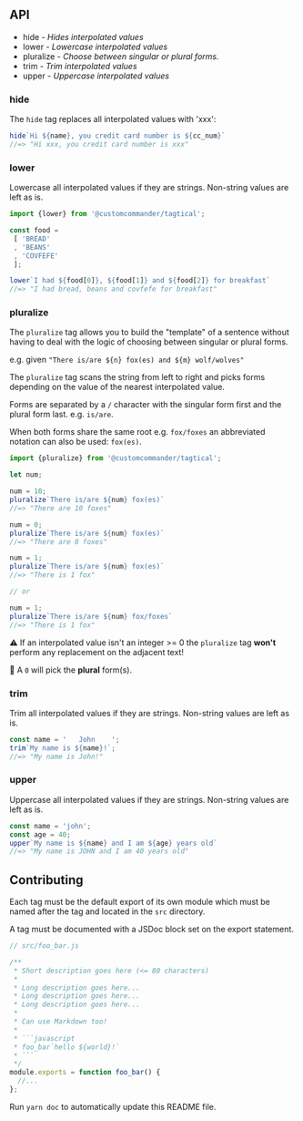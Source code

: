 ## API

* <a name="hide">hide</a> - _Hides interpolated values_
* <a name="lower">lower</a> - _Lowercase interpolated values_
* <a name="pluralize">pluralize</a> - _Choose between singular or plural forms._
* <a name="trim">trim</a> - _Trim interpolated values_
* <a name="upper">upper</a> - _Uppercase interpolated values_

### <a name="#hide"></a>hide


The `hide` tag replaces all interpolated values with 'xxx':

```javascript
hide`Hi ${name}, you credit card number is ${cc_num}`
//=> "Hi xxx, you credit card number is xxx"
```
### <a name="#lower"></a>lower


Lowercase all interpolated values if they are strings.
Non-string values are left as is.

```javascript
import {lower} from '@customcommander/tagtical';

const food =
 [ 'BREAD'
 , 'BEANS'
 , 'COVFEFE'
 ];

lower`I had ${food[0]}, ${food[1]} and ${food[2]} for breakfast`
//=> "I had bread, beans and covfefe for breakfast"
```
### <a name="#pluralize"></a>pluralize


The `pluralize` tag allows you to build the "template" of a sentence without having
to deal with the logic of choosing between singular or plural forms.

e.g. given `"There is/are ${n} fox(es) and ${m} wolf/wolves"`

The `pluralize` tag scans the string from left to right and picks forms depending
on the value of the nearest interpolated value.

Forms are separated by a `/` character with the singular form first
and the plural form last. e.g. `is/are`.

When both forms share the same root e.g. `fox/foxes`
an abbreviated notation can also be used: `fox(es)`.

```javascript
import {pluralize} from '@customcommander/tagtical';

let num;

num = 10;
pluralize`There is/are ${num} fox(es)`
//=> "There are 10 foxes"

num = 0;
pluralize`There is/are ${num} fox(es)`
//=> "There are 0 foxes"

num = 1;
pluralize`There is/are ${num} fox(es)`
//=> "There is 1 fox"

// or

num = 1;
pluralize`There is/are ${num} fox/foxes`
//=> "There is 1 fox"
```

⚠️ If an interpolated value isn't an integer >= 0
the `pluralize` tag __won't__ perform any replacement on the adjacent text!

📢 A `0` will pick the __plural__ form(s).
### <a name="#trim"></a>trim


Trim all interpolated values if they are strings.
Non-string values are left as is.

```javascript
const name = '   John    ';
trim`My name is ${name}!`;
//=> "My name is John!"
```
### <a name="#upper"></a>upper


Uppercase all interpolated values if they are strings.
Non-string values are left as is.

```javascript
const name = 'john';
const age = 40;
upper`My name is ${name} and I am ${age} years old`
//=> "My name is JOHN and I am 40 years old"
```

## Contributing

Each tag must be the default export of its own module which must be named after the tag and located in the `src` directory.

A tag must be documented with a JSDoc block set on the export statement.

```javascript
// src/foo_bar.js

/**
 * Short description goes here (<= 80 characters)
 *
 * Long description goes here...
 * Long description goes here...
 * Long description goes here...
 *
 * Can use Markdown too!
 *
 * ```javascript
 * foo_bar`hello ${world}!`
 * ```
 */
module.exports = function foo_bar() {
  //...
};
```

Run `yarn doc` to automatically update this README file.